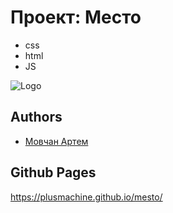 # Проект: Место



- css
- html
- JS

![Logo](https://repository-images.githubusercontent.com/402028024/4f451f65-30ab-49b9-a62a-71a5527b66db)


## Authors

- [Мовчан Артем](rapid11ru@yandex.ru)

## Github Pages

https://plusmachine.github.io/mesto/
